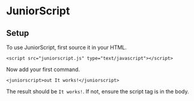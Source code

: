 # JuniorScript

Setup
---
To use JuniorScript, first source it in your HTML.

`<script src="juniorscript.js" type="text/javascript"></script>`

Now add your first command.

`<juniorscript>out It works!</juniorscript>`

The result should be `It works!`. If not, ensure the script tag is in the body.
